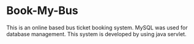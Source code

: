 # Book-My-Bus
This is an online based bus ticket booking system. MySQL was used for database management. This system is developed by using java servlet.


